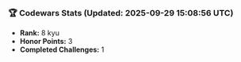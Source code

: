 ### 🏆 Codewars Stats (Updated: 2025-09-29 15:08:56 UTC)

- **Rank:** 8 kyu
- **Honor Points:** 3
- **Completed Challenges:** 1
